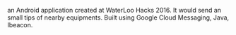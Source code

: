 an Android application created at WaterLoo Hacks 2016.
It would send an small tips of nearby equipments.
Built using Google Cloud Messaging, Java, Ibeacon. 
